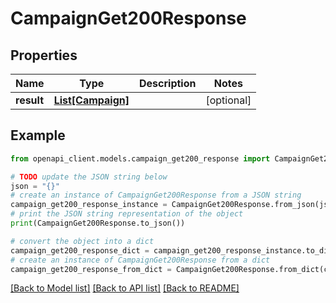 # CampaignGet200Response


## Properties

Name | Type | Description | Notes
------------ | ------------- | ------------- | -------------
**result** | [**List[Campaign]**](Campaign.md) |  | [optional] 

## Example

```python
from openapi_client.models.campaign_get200_response import CampaignGet200Response

# TODO update the JSON string below
json = "{}"
# create an instance of CampaignGet200Response from a JSON string
campaign_get200_response_instance = CampaignGet200Response.from_json(json)
# print the JSON string representation of the object
print(CampaignGet200Response.to_json())

# convert the object into a dict
campaign_get200_response_dict = campaign_get200_response_instance.to_dict()
# create an instance of CampaignGet200Response from a dict
campaign_get200_response_from_dict = CampaignGet200Response.from_dict(campaign_get200_response_dict)
```
[[Back to Model list]](../README.md#documentation-for-models) [[Back to API list]](../README.md#documentation-for-api-endpoints) [[Back to README]](../README.md)


